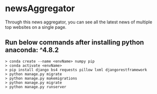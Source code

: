 # newsAggregator
Through this news aggregator, you can see all the latest news of multiple top websites on a single page.

## Run below commands after installing python anaconda: ^4.8.2

```
> conda create --name <envName> numpy pip
> conda activate <envName>
> pip install django bs4 requests pillow lxml djangorestframework
> python manage.py migrate
> python manage.py makemigrations
> python manage.py migrate
> python manage.py runserver
```
